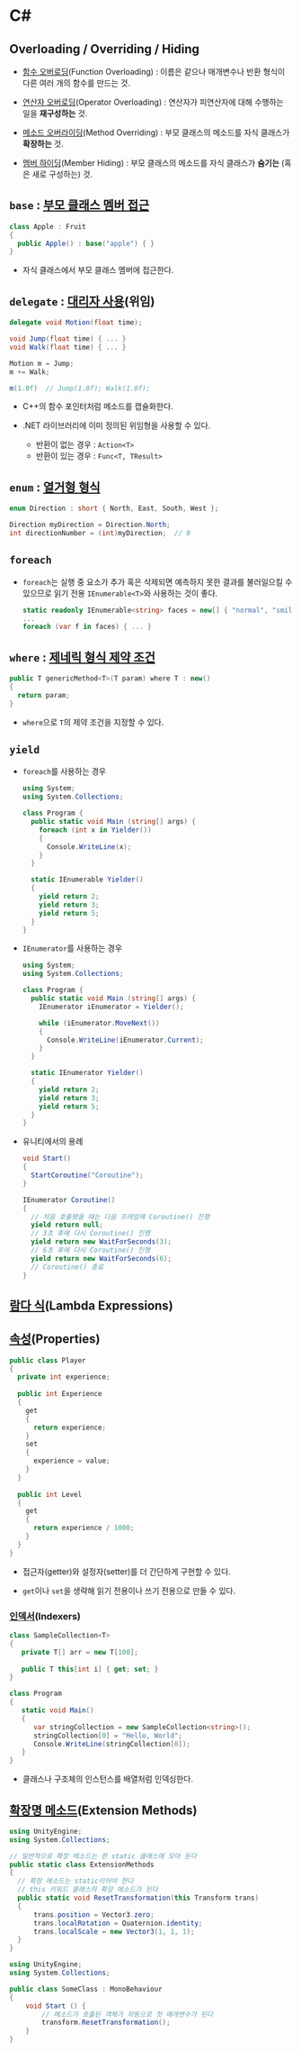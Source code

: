 # C# #


## Overloading / Overriding / Hiding

* [함수 오버로딩](https://ko.wikipedia.org/wiki/%ED%95%A8%EC%88%98_%EC%98%A4%EB%B2%84%EB%A1%9C%EB%93%9C)(Function Overloading) : 이름은 같으나 매개변수나 반환 형식이 다른 여러 개의 함수를 만드는 것.

* [연산자 오버로딩](https://ko.wikipedia.org/wiki/%EC%97%B0%EC%82%B0%EC%9E%90_%EC%98%A4%EB%B2%84%EB%A1%9C%EB%94%A9)(Operator Overloading) : 연산자가 피연산자에 대해 수행하는 일을 **재구성하는** 것.

* [메소드 오버라이딩](https://ko.wikipedia.org/wiki/%EB%A9%94%EC%86%8C%EB%93%9C_%EC%98%A4%EB%B2%84%EB%9D%BC%EC%9D%B4%EB%94%A9)(Method Overriding) : 부모 클래스의 메소드를 자식 클래스가 **확장하는** 것.

* [멤버 하이딩](https://docs.microsoft.com/ko-kr/dotnet/csharp/programming-guide/classes-and-structs/knowing-when-to-use-override-and-new-keywords)(Member Hiding) : 부모 클래스의 메소드를 자식 클래스가 **숨기는** (혹은 새로 구성하는) 것.


## `base` : [부모 클래스 멤버 접근](https://docs.microsoft.com/ko-kr/dotnet/csharp/language-reference/keywords/base)

```cs
class Apple : Fruit
{
  public Apple() : base("apple") { }
}
```

* 자식 클래스에서 부모 클래스 멤버에 접근한다.


## `delegate` : [대리자 사용](https://docs.microsoft.com/ko-kr/dotnet/csharp/programming-guide/delegates/using-delegates)(위임)

```cs
delegate void Motion(float time);

void Jump(float time) { ... }
void Walk(float time) { ... }

Motion m = Jump;
m += Walk;

m(1.0f)  // Jump(1.0f); Walk(1.0f);
```

* C++의 함수 포인터처럼 메소드를 캡슐화한다.

* .NET 라이브러리에 이미 정의된 위임형을 사용할 수 있다.
  * 반환이 없는 경우 : `Action<T>`
  * 반환이 있는 경우 : `Func<T, TResult>`


## `enum` : [열거형 형식](https://docs.microsoft.com/ko-kr/dotnet/csharp/programming-guide/enumeration-types)

```cs
enum Direction : short { North, East, South, West };

Direction myDirection = Direction.North;
int directionNumber = (int)myDirection;  // 0
```


## `foreach`

* `foreach`는 실행 중 요소가 추가 혹은 삭제되면 예측하지 못한 결과를 불러일으킬 수 있으므로 읽기 전용 `IEnumerable<T>`와 사용하는 것이 좋다.

  ```cs
  static readonly IEnumerable<string> faces = new[] { "normal", "smile", "angry" };
  ...
  foreach (var f in faces) { ... }
  ```


## `where` : [제네릭 형식 제약 조건](https://docs.microsoft.com/ko-kr/dotnet/csharp/language-reference/keywords/where-generic-type-constraint)

```cs
public T genericMethod<T>(T param) where T : new()
{
  return param;
}
```

* `where`으로 `T`의 제약 조건을 지정할 수 있다.


## `yield`

* `foreach`를 사용하는 경우

  ```cs
  using System;
  using System.Collections;

  class Program {
    public static void Main (string[] args) {
      foreach (int x in Yielder())
      {
        Console.WriteLine(x);
      }
    }

    static IEnumerable Yielder()
    {
      yield return 2;
      yield return 3;
      yield return 5;
    }
  }
  ```

* `IEnumerator`를 사용하는 경우

  ```cs
  using System;
  using System.Collections;

  class Program {
    public static void Main (string[] args) {
      IEnumerator iEnumerator = Yielder();

      while (iEnumerator.MoveNext())
      {
        Console.WriteLine(iEnumerator.Current);
      }
    }

    static IEnumerator Yielder()
    {
      yield return 2;
      yield return 3;
      yield return 5;
    }
  }
  ```

* 유니티에서의 용례

  ```cs
  void Start()
  {
    StartCoroutine("Coroutine");
  }

  IEnumerator Coroutine()
  {
    // 처음 호출됐을 때는 다음 프레임에 Coroutine() 진행
    yield return null;
    // 3초 후에 다시 Coroutine() 진행
    yield return new WaitForSeconds(3);
    // 6초 후에 다시 Coroutine() 진행
    yield return new WaitForSeconds(6);
    // Coroutine() 종료
  }
  ```


## [람다 식](https://docs.microsoft.com/ko-kr/dotnet/csharp/programming-guide/statements-expressions-operators/lambda-expressions)(Lambda Expressions)


## [속성](https://docs.microsoft.com/ko-kr/dotnet/csharp/programming-guide/classes-and-structs/properties)(Properties)

```cs
public class Player
{
  private int experience;
  
  public int Experience
  {
    get
    {
      return experience;
    }
    set
    {
      experience = value;
    }
  }
  
  public int Level
  {
    get
    {
      return experience / 1000;
    }
  }
}
```

* 접근자(getter)와 설정자(setter)를 더 간단하게 구현할 수 있다.

* `get`이나 `set`을 생략해 읽기 전용이나 쓰기 전용으로 만들 수 있다.

### [인덱서](https://docs.microsoft.com/ko-kr/dotnet/csharp/programming-guide/indexers)(Indexers)

```cs
class SampleCollection<T>
{
   private T[] arr = new T[100];
   
   public T this[int i] { get; set; }
}

class Program
{
   static void Main()
   {
      var stringCollection = new SampleCollection<string>();
      stringCollection[0] = "Hello, World";
      Console.WriteLine(stringCollection[0]);
   }
}
```

* 클래스나 구조체의 인스턴스를 배열처럼 인덱싱한다.


## [확장명 메소드](https://docs.microsoft.com/ko-kr/dotnet/csharp/programming-guide/classes-and-structs/extension-methods)(Extension Methods)

```cs
using UnityEngine;
using System.Collections;

// 일반적으로 확장 메소드는 한 static 클래스에 모아 둔다
public static class ExtensionMethods
{
  // 확장 메소드는 static이어야 한다
  // this 키워드 클래스의 확장 메소드가 된다
  public static void ResetTransformation(this Transform trans)
  {
      trans.position = Vector3.zero;
      trans.localRotation = Quaternion.identity;
      trans.localScale = new Vector3(1, 1, 1);
  }
}
```

```cs
using UnityEngine;
using System.Collections;

public class SomeClass : MonoBehaviour 
{
    void Start () {
        // 메소드가 호출된 객체가 자동으로 첫 매개변수가 된다
        transform.ResetTransformation();
    }
}
```
